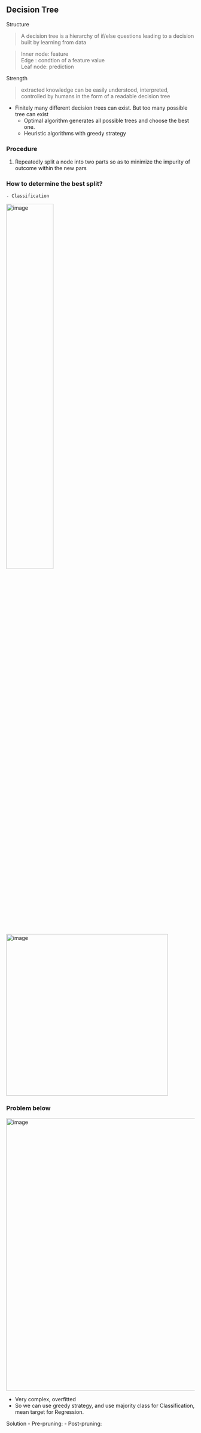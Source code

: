 ## Decision Tree

Structure
> A decision tree is a hierarchy of if/else questions leading to a decision built by learning from data  

> Inner node: feature  
> Edge : condtion of a feature value  
> Leaf node: prediction  

Strength
> extracted knowledge can be easily understood, interpreted, controlled by humans in the form of a readable decision tree

- Finitely many different decision trees can exist. But too many possible tree can exist
    - Optimal algorithm generates all possible trees and choose the best one.
    - Heuristic algorithms with greedy strategy  
### Procedure
1. Repeatedly split a node into two parts so as to minimize the impurity of outcome within the new pars

### How to determine the best split?

    - Classification
<img width="50%" alt="image" src="https://github.com/user-attachments/assets/a8de12b5-0fbb-4715-9889-62c87a79e998"> <img width="432" alt="image" src="https://github.com/user-attachments/assets/247aa143-57bd-479f-84bd-d2cab33fb14b">

### Problem below
<img width="728" alt="image" src="https://github.com/user-attachments/assets/7cb0997b-dc6b-4a65-99ad-4432ebb3b7bd">

- Very complex, overfitted
- So we can use greedy strategy, and use majority class for Classification, mean target for Regression.  

Solution
    - Pre-pruning:
    - Post-pruning: